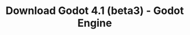 ---
# Generated by /tools/generators/src/download_archive_generator !!! do not edit by hand !!!
title: 'Download Godot 4.1 (beta3) - Godot Engine'
type: 'download/archive'
name: '4.1'
flavor: 'beta3'
release_date: '2023-06-21T03:00:00-00:00'
release_notes: 'article/dev-snapshot-godot-4-1-beta-3/'
primaryPlatforms:
  - 'android.apk'
  - 'linux.64'
  - 'macos.universal'
  - 'windows.64'
  - 'web'
  - 'templates'
links:
  android.apk:
    name: 'android.apk'
    title: 'Android'
    caption: 'APK Universal (ARM64 + ARMv7 + x86_64 + x86)'
    tags:
      - 'APK download'
      - 'ARM64/v7'
      - 'x86 (64 & 32 bit)'
    hosts:
      github_builds:
        regular: 'https://github.com/godotengine/godot-builds/releases/download/4.1-beta3/Godot_v4.1-beta3_android_editor.apk'
        mono: '#'
      github:
        regular: 'https://github.com/godotengine/godot/releases/download/4.1-beta3/Godot_v4.1-beta3_android_editor.apk'
        mono: '#'
  linux.64:
    name: 'linux.64'
    title: 'Linux'
    caption: 'Padrão (x86_64)'
    tags:
      - '64 bit'
    hosts:
      github_builds:
        regular: 'https://github.com/godotengine/godot-builds/releases/download/4.1-beta3/Godot_v4.1-beta3_linux.x86_64.zip'
        mono: 'https://github.com/godotengine/godot-builds/releases/download/4.1-beta3/Godot_v4.1-beta3_mono_linux_x86_64.zip'
      github:
        regular: 'https://github.com/godotengine/godot/releases/download/4.1-beta3/Godot_v4.1-beta3_linux.x86_64.zip'
        mono: 'https://github.com/godotengine/godot/releases/download/4.1-beta3/Godot_v4.1-beta3_mono_linux_x86_64.zip'
  macos.universal:
    name: 'macos.universal'
    title: 'macOS'
    caption: 'Universal (x86_64 + Silício da Apple)'
    tags:
      - 'Intel/Apple Silicon'
      - '64 bit'
    hosts:
      github_builds:
        regular: 'https://github.com/godotengine/godot-builds/releases/download/4.1-beta3/Godot_v4.1-beta3_macos.universal.zip'
        mono: 'https://github.com/godotengine/godot-builds/releases/download/4.1-beta3/Godot_v4.1-beta3_mono_macos.universal.zip'
      github:
        regular: 'https://github.com/godotengine/godot/releases/download/4.1-beta3/Godot_v4.1-beta3_macos.universal.zip'
        mono: 'https://github.com/godotengine/godot/releases/download/4.1-beta3/Godot_v4.1-beta3_mono_macos.universal.zip'
  windows.64:
    name: 'windows.64'
    title: 'Windows'
    caption: 'Padrão (x86_64)'
    tags:
      - '64 bit'
    hosts:
      github_builds:
        regular: 'https://github.com/godotengine/godot-builds/releases/download/4.1-beta3/Godot_v4.1-beta3_win64.exe.zip'
        mono: 'https://github.com/godotengine/godot-builds/releases/download/4.1-beta3/Godot_v4.1-beta3_mono_win64.zip'
      github:
        regular: 'https://github.com/godotengine/godot/releases/download/4.1-beta3/Godot_v4.1-beta3_win64.exe.zip'
        mono: 'https://github.com/godotengine/godot/releases/download/4.1-beta3/Godot_v4.1-beta3_mono_win64.zip'
  web:
    name: 'web'
    title: 'Editor Web'
    caption: ''
    tags:
      - 'Self-hosted'
      - 'Cross-platform'
    hosts:
      github_builds:
        regular: 'https://github.com/godotengine/godot-builds/releases/download/4.1-beta3/Godot_v4.1-beta3_web_editor.zip'
        mono: '#'
      github:
        regular: 'https://github.com/godotengine/godot/releases/download/4.1-beta3/Godot_v4.1-beta3_web_editor.zip'
        mono: '#'
  linux.arm64:
    name: 'linux.arm64'
    title: 'Linux'
    caption: 'Padrão (ARM64)'
    tags:
      - 'ARM64'
      - '64 bit'
    hosts:
      github_builds:
        regular: 'https://github.com/godotengine/godot-builds/releases/download/4.1-beta3/Godot_v4.1-beta3_linux.arm64.zip'
        mono: 'https://github.com/godotengine/godot-builds/releases/download/4.1-beta3/Godot_v4.1-beta3_mono_linux_arm64.zip'
      github:
        regular: 'https://github.com/godotengine/godot/releases/download/4.1-beta3/Godot_v4.1-beta3_linux.arm64.zip'
        mono: 'https://github.com/godotengine/godot/releases/download/4.1-beta3/Godot_v4.1-beta3_mono_linux_arm64.zip'
  linux.32:
    name: 'linux.32'
    title: 'Linux'
    caption: 'Padrão (x86)'
    tags:
      - '32 bit'
    hosts:
      github_builds:
        regular: 'https://github.com/godotengine/godot-builds/releases/download/4.1-beta3/Godot_v4.1-beta3_linux.x86_32.zip'
        mono: 'https://github.com/godotengine/godot-builds/releases/download/4.1-beta3/Godot_v4.1-beta3_mono_linux_x86_32.zip'
      github:
        regular: 'https://github.com/godotengine/godot/releases/download/4.1-beta3/Godot_v4.1-beta3_linux.x86_32.zip'
        mono: 'https://github.com/godotengine/godot/releases/download/4.1-beta3/Godot_v4.1-beta3_mono_linux_x86_32.zip'
  linux.arm32:
    name: 'linux.arm32'
    title: 'Linux'
    caption: 'Padrão (ARM32)'
    tags:
      - 'ARM32'
      - '32 bit'
    hosts:
      github_builds:
        regular: 'https://github.com/godotengine/godot-builds/releases/download/4.1-beta3/Godot_v4.1-beta3_linux.arm32.zip'
        mono: 'https://github.com/godotengine/godot-builds/releases/download/4.1-beta3/Godot_v4.1-beta3_mono_linux_arm32.zip'
      github:
        regular: 'https://github.com/godotengine/godot/releases/download/4.1-beta3/Godot_v4.1-beta3_linux.arm32.zip'
        mono: 'https://github.com/godotengine/godot/releases/download/4.1-beta3/Godot_v4.1-beta3_mono_linux_arm32.zip'
  windows.32:
    name: 'windows.32'
    title: 'Windows'
    caption: 'Padrão (x86)'
    tags:
      - '32 bit'
    hosts:
      github_builds:
        regular: 'https://github.com/godotengine/godot-builds/releases/download/4.1-beta3/Godot_v4.1-beta3_win32.exe.zip'
        mono: 'https://github.com/godotengine/godot-builds/releases/download/4.1-beta3/Godot_v4.1-beta3_mono_win32.zip'
      github:
        regular: 'https://github.com/godotengine/godot/releases/download/4.1-beta3/Godot_v4.1-beta3_win32.exe.zip'
        mono: 'https://github.com/godotengine/godot/releases/download/4.1-beta3/Godot_v4.1-beta3_mono_win32.zip'
  aar_library:
    name: 'aar_library'
    title: 'Biblioteca de AAR'
    caption: ''
    tags:
      - 'Android plugins'
      - 'Java'
      - 'Kotlin'
    hosts:
      github_builds:
        regular: 'https://github.com/godotengine/godot-builds/releases/download/4.1-beta3/godot-lib.4.1.beta3.template_release.aar'
        mono: '#'
      github:
        regular: 'https://github.com/godotengine/godot/releases/download/4.1-beta3/godot-lib.4.1.beta3.template_release.aar'
        mono: '#'
  templates:
    name: 'templates'
    title: 'Modelos de exportação'
    caption: ''
    tags:
      - 'Utilizado para exportar os seus jogos para todas as plataformas suportadas'
    hosts:
      github_builds:
        regular: 'https://github.com/godotengine/godot-builds/releases/download/4.1-beta3/Godot_v4.1-beta3_export_templates.tpz'
        mono: 'https://github.com/godotengine/godot-builds/releases/download/4.1-beta3/Godot_v4.1-beta3_mono_export_templates.tpz'
      github:
        regular: 'https://github.com/godotengine/godot/releases/download/4.1-beta3/Godot_v4.1-beta3_export_templates.tpz'
        mono: 'https://github.com/godotengine/godot/releases/download/4.1-beta3/Godot_v4.1-beta3_mono_export_templates.tpz'
---